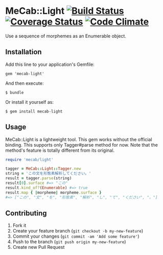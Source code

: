 # MeCab::Light [![Build Status](https://travis-ci.org/hadzimme/mecab-light.png)](https://travis-ci.org/hadzimme/mecab-light) [![Coverage Status](https://coveralls.io/repos/hadzimme/mecab-light/badge.png?branch=master)](https://coveralls.io/r/hadzimme/mecab-light?branch=master) [![Code Climate](https://codeclimate.com/repos/52d6b3afe30ba0304300e862/badges/1667a80ba014a14e77f6/gpa.png)](https://codeclimate.com/repos/52d6b3afe30ba0304300e862/feed)

Use a sequence of morphemes as an Enumerable object.

## Installation

Add this line to your application's Gemfile:

    gem 'mecab-light'

And then execute:

    $ bundle

Or install it yourself as:

    $ gem install mecab-light

## Usage

MeCab::Light is a lightweight tool.
This gem works without the official binding.
This supports only Tagger#parse method for now.
Note that the method's feature is totally different from its original.

```ruby
require 'mecab/light'

tagger = MeCab::Light::Tagger.new
string = 'この文を形態素解析してください。'
result = tagger.parse(string)
result[0].surface #=> "この"
result.kind_of?(Enumerable) #=> true
result.map { |morpheme| morpheme.surface }
#=> ["この", "文", "を", "形態素", "解析", "し", "て", "ください", "。"]
```

## Contributing

1. Fork it
2. Create your feature branch (`git checkout -b my-new-feature`)
3. Commit your changes (`git commit -am 'Add some feature'`)
4. Push to the branch (`git push origin my-new-feature`)
5. Create new Pull Request
